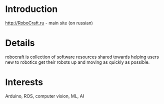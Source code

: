# Introduction #

http://RoboCraft.ru - main site (on russian)


# Details #

robocraft is collection of software resources shared towards helping users new to robotics get their robots up and moving as quickly as possible.

# Interests #
Arduino, ROS, computer vision, ML, AI